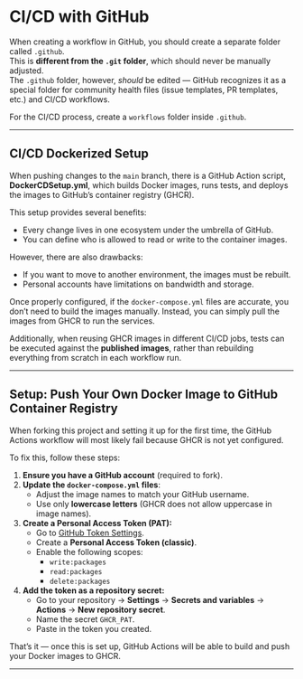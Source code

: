 # CI/CD with GitHub

When creating a workflow in GitHub, you should create a separate folder called `.github`.  
This is **different from the `.git` folder**, which should never be manually adjusted.  
The `.github` folder, however, *should* be edited — GitHub recognizes it as a special folder for community health files (issue templates, PR templates, etc.) and CI/CD workflows.  

For the CI/CD process, create a `workflows` folder inside `.github`.

---

## CI/CD Dockerized Setup

When pushing changes to the `main` branch, there is a GitHub Action script, **DockerCDSetup.yml**, which builds Docker images, runs tests, and deploys the images to GitHub’s container registry (GHCR).  

This setup provides several benefits:  
- Every change lives in one ecosystem under the umbrella of GitHub.  
- You can define who is allowed to read or write to the container images.  

However, there are also drawbacks:  
- If you want to move to another environment, the images must be rebuilt.  
- Personal accounts have limitations on bandwidth and storage.  

Once properly configured, if the `docker-compose.yml` files are accurate, you don’t need to build the images manually. Instead, you can simply pull the images from GHCR to run the services.  

Additionally, when reusing GHCR images in different CI/CD jobs, tests can be executed against the **published images**, rather than rebuilding everything from scratch in each workflow run.

---

## Setup: Push Your Own Docker Image to GitHub Container Registry

When forking this project and setting it up for the first time, the GitHub Actions workflow will most likely fail because GHCR is not yet configured.  

To fix this, follow these steps:  

1. **Ensure you have a GitHub account** (required to fork).  
2. **Update the `docker-compose.yml` files**:  
   - Adjust the image names to match your GitHub username.  
   - Use only **lowercase letters** (GHCR does not allow uppercase in image names).  
3. **Create a Personal Access Token (PAT):**  
   - Go to [GitHub Token Settings](https://github.com/settings/tokens).  
   - Create a **Personal Access Token (classic)**.  
   - Enable the following scopes:  
     - `write:packages`  
     - `read:packages`  
     - `delete:packages`  
4. **Add the token as a repository secret:**  
   - Go to your repository → **Settings** → **Secrets and variables** → **Actions** → **New repository secret**.  
   - Name the secret `GHCR_PAT`.  
   - Paste in the token you created.  

That’s it — once this is set up, GitHub Actions will be able to build and push your Docker images to GHCR.

---
